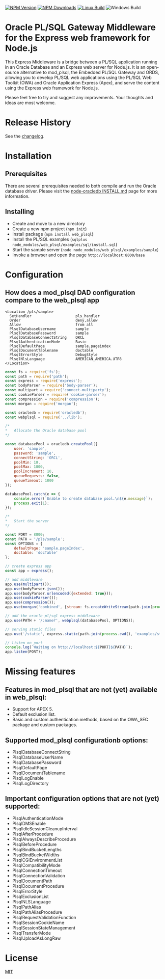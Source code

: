   [![NPM Version][npm-image]][npm-url]
  [![NPM Downloads][downloads-image]][downloads-url]
  [![Linux Build](https://travis-ci.org/doberkofler/web_plsql.svg?branch=master)](https://travis-ci.org/doberkofler/web_plsql)
  ![Windows Build](https://ci.appveyor.com/api/projects/status/github/doberkofler/web_plsql?branch=master&svg=true)
  <!--[![Test Coverage][coveralls-image]][coveralls-url]-->

# Oracle PL/SQL Gateway Middleware for the Express web framework for Node.js
This Express Middleware is a bridge between a PL/SQL application running in an Oracle Database and an Express web server for Node.js.
It is an open-source alternative to mod_plsql, the Embedded PL/SQL Gateway and ORDS,
allowing you to develop PL/SQL web applications using the PL/SQL Web Toolkit (OWA) and Oracle Application Express (Apex),
and serve the content using the Express web framework for Node.js.

Please feel free to try and suggest any improvements. Your thoughts and ideas are most welcome.

# Release History
See the [changelog](https://github.com/doberkofler/web_plsql/blob/master/CHANGELOG.md).

# Installation

## Prerequisites
There are several prerequisites needed to both compile and run the Oracle database driver.
Please visit the [node-oracledb INSTALL.md](https://github.com/oracle/node-oracledb/blob/master/INSTALL.md) page for more information.

## Installing
* Create and move to a new directory
* Create a new npm project (`npm init`)
* Install package (`npm install web_plsql`)
* Install the PL/SQL examples (`sqlplus node_modules/web_plsql/examples/sql/install.sql`)
* Start the sample server (`node node_modules/web_plsql/examples/sample`)
* Invoke a browser and open the page `http://localhost:8000/base`

# Configuration

## How does a mod_plsql DAD configuration compare to the web_plsql app

```
<Location /pls/sample>
  SetHandler                    pls_handler
  Order                         deny,allow
  Allow                         from all
  PlsqlDatabaseUsername         sample
  PlsqlDatabasePassword         sample
  PlsqlDatabaseConnectString    ORCL
  PlsqlAuthenticationMode       Basic
  PlsqlDefaultPage              sample.pageindex
  PlsqlDocumentTablename        doctable
  PlsqlErrorStyle               DebugStyle
  PlsqlNlsLanguage              AMERICAN_AMERICA.UTF8
</Location>
```

```javascript
const fs = require('fs');
const path = require('path');
const express = require('express');
const bodyParser = require('body-parser');
const multipart = require('connect-multiparty');
const cookieParser = require('cookie-parser');
const compression = require('compression');
const morgan = require('morgan');

const oracledb = require('oracledb');
const webplsql = require('../lib');

/*
*	Allocate the Oracle database pool
*/

const databasePool = oracledb.createPool({
	user: 'sample',
	password: 'sample',
	connectString: 'ORCL',
	poolMin: 10,
	poolMax: 1000,
	poolIncrement: 10,
	queueRequests: false,
	queueTimeout: 1000
});

databasePool.catch(e => {
	console.error(`Unable to create database pool.\n${e.message}`);
	process.exit(1);
});

/*
*	Start the server
*/

const PORT = 8000;
const PATH = '/pls/sample';
const OPTIONS = {
	defaultPage: 'sample.pageIndex',
	doctable: 'docTable'
};

// create express app
const app = express();

// add middleware
app.use(multipart());
app.use(bodyParser.json());
app.use(bodyParser.urlencoded({extended: true}));
app.use(cookieParser());
app.use(compression());
app.use(morgan('combined', {stream: fs.createWriteStream(path.join(process.cwd(), 'access.log'), {flags: 'a'})}));

// add the oracle pl/sql express middleware
app.use(PATH + '/:name?', webplsql(databasePool, OPTIONS));

// serving static files
app.use('/static', express.static(path.join(process.cwd(), 'examples/static')));

// listen on port
console.log(`Waiting on http://localhost:${PORT}${PATH}`);
app.listen(PORT);
```

# Missing features

## Features in mod_plsql that are not (yet) available in web_plsql:
- Support for APEX 5.
- Default exclusion list.
- Basic and custom authentication methods, based on the OWA_SEC package and custom packages.

## Supported mod_plsql configurationb options:
- PlsqlDatabaseConnectString
- PlsqlDatabaseUserName
- PlsqlDatabasePassword
- PlsqlDefaultPage
- PlsqlDocumentTablename
- PlsqlLogEnable
- PlsqlLogDirectory

## Important configuration options that are not (yet) supported:
- PlsqlAuthenticationMode
- PlsqlDMSEnable
- PlsqlIdleSessionCleanupInterval
- PlsqlAfterProcedure
- PlsqlAlwaysDescribeProcedure
- PlsqlBeforeProcedure
- PlsqlBindBucketLengths
- PlsqlBindBucketWidths
- PlsqlCGIEnvironmentList
- PlsqlCompatibilityMode
- PlsqlConnectionTimeout
- PlsqlConnectionValidation
- PlsqlDocumentPath
- PlsqlDocumentProcedure
- PlsqlErrorStyle
- PlsqlExclusionList
- PlsqlNLSLanguage
- PlsqlPathAlias
- PlsqlPathAliasProcedure
- PlsqlRequestValidationFunction
- PlsqlSessionCookieName
- PlsqlSessionStateManagement
- PlsqlTransferMode
- PlsqlUploadAsLongRaw

# License

[MIT](LICENSE)


[npm-image]: https://img.shields.io/npm/v/web_plsql.svg
[npm-url]: https://npmjs.org/package/web_plsql

[downloads-image]: https://img.shields.io/npm/dm/web_plsql.svg
[downloads-url]: https://npmjs.org/package/web_plsql

[coveralls-image]: https://coveralls.io/repos/doberkofler/node_plsql/badge.svg
[coveralls-url]: https://coveralls.io/r/doberkofler/node_plsql
